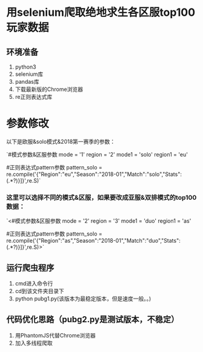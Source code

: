 # 用selenium爬取绝地求生各区服top100玩家数据

## 环境准备
1. python3
2. selenium库
3. pandas库
4. 下载最新版的Chrome浏览器
5. re正则表达式库

# 参数修改

以下是欧服&solo模式&2018第一赛季的参数：

`#模式参数&区服参数
  mode = '1'
  region = '2'
  mode1 = 'solo'
  region1 = 'eu'
  
  #正则表达式pattern参数
  pattern_solo = re.compile('{"Region":"eu","Season":"2018-01","Match":"solo","Stats":(.*?)}]}',re.S)`

### 这里可以选择不同的模式&区服，如果要改成亚服&双排模式的top100数据：

`<#模式参数&区服参数
mode = '2'
region = '3'
mode1 = 'duo'
region1 = 'as'

#正则表达式pattern参数
pattern_solo = re.compile('{"Region":"as","Season":"2018-01","Match":"duo","Stats":(.*?)}]}',re.S)>`


## 运行爬虫程序
1. cmd进入命令行
2. cd到该文件夹目录下
3. python pubg1.py(该版本为最稳定版本，但是速度一般。。)

## 代码优化思路（pubg2.py是测试版本，不稳定）
1. 用PhantomJS代替Chrome浏览器
2. 加入多线程爬取

